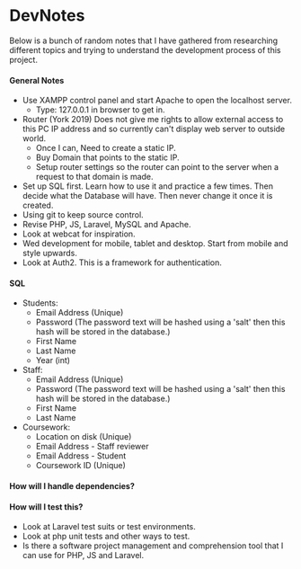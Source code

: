 # DevNotes
Below is a bunch of random notes that I have gathered from researching different topics and trying to understand the development process of this project.

#### General Notes
- Use XAMPP control panel and start Apache to open the localhost server.
	- Type: 127.0.0.1 in browser to get in.
- Router (York 2019) Does not give me rights to allow external access to this PC IP address and so currently can't display web server to outside world.
	- Once I can, Need to create a static IP.
	- Buy Domain that points to the static IP.
	- Setup router settings so the router can point to the server when a request to that domain is made.
- Set up SQL first. Learn how to use it and practice a few times. Then decide what the Database will have. Then never change it once it is created.
- Using git to keep source control.
- Revise PHP, JS, Laravel, MySQL and Apache.
- Look at webcat for inspiration.
- Wed development for mobile, tablet and desktop. Start from mobile and style upwards.
- Look at Auth2. This is a framework for authentication.


#### SQL
- Students:
	- Email Address (Unique)
	- Password (The password text will be hashed using a 'salt' then this hash will be stored in the database.)
	- First Name
	- Last Name
	- Year (int)
- Staff:
	- Email Address (Unique)
	- Password (The password text will be hashed using a 'salt' then this hash will be stored in the database.)
	- First Name
	- Last Name
- Coursework:
	- Location on disk (Unique)
	- Email Address - Staff reviewer
	- Email Address - Student
	- Coursework ID (Unique)


#### How will I handle dependencies?


#### How will I test this?
- Look at Laravel test suits or test environments.
- Look at php unit tests and other ways to test.
- Is there a software project management and comprehension tool that I can use for PHP, JS and Laravel.

